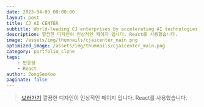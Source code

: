 ```yaml
---
date: 2023-04-03 00:00:00
layout: post
title: CJ AI CENTER
subtitle: World-leading CJ enterprises by accelerating AI technologies. <sup><a href="https://aicenter.cj.net/">#</a></sup>
description: 깔끔한 디자인이 인상적인 페이지 입니다. React를 사용했습니다.
image: /assets/img/thumnails/cjaicenter_main.png
optimized_image: /assets/img/thumnails/cjaicenter_main.png
category: portfolio_clone
tags:
    - 반응형
    - React
author: JongSeoKoo
paginate: false
---
```


> <a href="/react-cj-ai/" target="_blank">보러가기</a>
> 깔끔한 디자인이 인상적인 페이지 입니다. React를 사용했습니다.